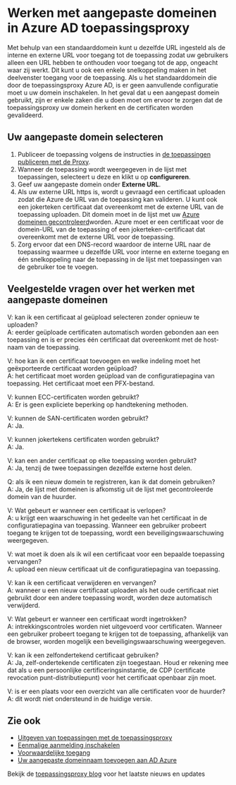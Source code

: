 <properties
    pageTitle="Werken met aangepaste domeinen in Azure AD toepassingsproxy | Microsoft Azure"
    description="Omvat werken hoe met aangepaste domeinen in Azure AD toepassingsproxy."
    services="active-directory"
    documentationCenter=""
    authors="kgremban"
    manager="femila"
    editor=""/>

<tags
    ms.service="active-directory"
    ms.workload="identity"
    ms.tgt_pltfrm="na"
    ms.devlang="na"
    ms.topic="article"
    ms.date="06/22/2016"
    ms.author="kgremban"/>

# <a name="working-with-custom-domains-in-azure-ad-application-proxy"></a>Werken met aangepaste domeinen in Azure AD toepassingsproxy

Met behulp van een standaarddomein kunt u dezelfde URL ingesteld als de interne en externe URL voor toegang tot de toepassing zodat uw gebruikers alleen een URL hebben te onthouden voor toegang tot de app, ongeacht waar zij werkt. Dit kunt u ook een enkele snelkoppeling maken in het deelvenster toegang voor de toepassing. Als u het standaarddomein die door de toepassingsproxy Azure AD, is er geen aanvullende configuratie moet u uw domein inschakelen. In het geval dat u een aangepast domein gebruikt, zijn er enkele zaken die u doen moet om ervoor te zorgen dat de toepassingsproxy uw domein herkent en de certificaten worden gevalideerd.

## <a name="selecting-your-custom-domain"></a>Uw aangepaste domein selecteren

1. Publiceer de toepassing volgens de instructies in [de toepassingen publiceren met de Proxy](active-directory-application-proxy-publish.md).
2. Wanneer de toepassing wordt weergegeven in de lijst met toepassingen, selecteert u deze en klikt u op **configureren**.
3. Geef uw aangepaste domein onder **Externe URL**.
4. Als uw externe URL https is, wordt u gevraagd een certificaat uploaden zodat die Azure de URL van de toepassing kan valideren. U kunt ook een jokerteken certificaat dat overeenkomt met de externe URL van de toepassing uploaden. Dit domein moet in de lijst met uw [Azure domeinen gecontroleerd](https://msdn.microsoft.com/library/azure/jj151788.aspx)worden. Azure moet er een certificaat voor de domein-URL van de toepassing of een jokerteken-certificaat dat overeenkomt met de externe URL voor de toepassing.
5. Zorg ervoor dat een DNS-record waardoor de interne URL naar de toepassing waarmee u dezelfde URL voor interne en externe toegang en één snelkoppeling naar de toepassing in de lijst met toepassingen van de gebruiker toe te voegen.

## <a name="frequently-asked-questions-about-working-with-custom-domains"></a>Veelgestelde vragen over het werken met aangepaste domeinen

V: kan ik een certificaat al geüpload selecteren zonder opnieuw te uploaden?  
A: eerder geüploade certificaten automatisch worden gebonden aan een toepassing en is er precies één certificaat dat overeenkomt met de host-naam van de toepassing.  

V: hoe kan ik een certificaat toevoegen en welke indeling moet het geëxporteerde certificaat worden geüpload?  
A: het certificaat moet worden geüpload van de configuratiepagina van toepassing. Het certificaat moet een PFX-bestand.  

V: kunnen ECC-certificaten worden gebruikt?  
A: Er is geen expliciete beperking op handtekening methoden.  

V: kunnen de SAN-certificaten worden gebruikt?  
A: Ja.  

V: kunnen jokertekens certificaten worden gebruikt?  
A: Ja.  

V: kan een ander certificaat op elke toepassing worden gebruikt?  
A: Ja, tenzij de twee toepassingen dezelfde externe host delen.  

Q: als ik een nieuw domein te registreren, kan ik dat domein gebruiken?  
A: Ja, de lijst met domeinen is afkomstig uit de lijst met gecontroleerde domein van de huurder.  

V: Wat gebeurt er wanneer een certificaat is verlopen?  
A: u krijgt een waarschuwing in het gedeelte van het certificaat in de configuratiepagina van toepassing. Wanneer een gebruiker probeert toegang te krijgen tot de toepassing, wordt een beveiligingswaarschuwing weergegeven.  

V: wat moet ik doen als ik wil een certificaat voor een bepaalde toepassing vervangen?  
A: upload een nieuw certificaat uit de configuratiepagina van toepassing.  

V: kan ik een certificaat verwijderen en vervangen?  
A: wanneer u een nieuw certificaat uploaden als het oude certificaat niet gebruikt door een andere toepassing wordt, worden deze automatisch verwijderd.  

V: Wat gebeurt er wanneer een certificaat wordt ingetrokken?  
A: intrekkingscontroles worden niet uitgevoerd voor certificaten. Wanneer een gebruiker probeert toegang te krijgen tot de toepassing, afhankelijk van de browser, worden mogelijk een beveiligingswaarschuwing weergegeven.  

V: kan ik een zelfondertekend certificaat gebruiken?  
A: Ja, zelf-ondertekende certificaten zijn toegestaan. Houd er rekening mee dat als u een persoonlijke certificeringsinstantie, de CDP (certificate revocation punt-distributiepunt) voor het certificaat openbaar zijn moet.  

V: is er een plaats voor een overzicht van alle certificaten voor de huurder?  
A: dit wordt niet ondersteund in de huidige versie.  


## <a name="see-also"></a>Zie ook

- [Uitgeven van toepassingen met de toepassingsproxy](active-directory-application-proxy-publish.md)
- [Eenmalige aanmelding inschakelen](active-directory-application-proxy-sso-using-kcd.md)
- [Voorwaardelijke toegang](active-directory-application-proxy-conditional-access.md)
- [Uw aangepaste domeinnaam toevoegen aan AD Azure](active-directory-add-domain.md)

Bekijk de [toepassingsproxy blog](http://blogs.technet.com/b/applicationproxyblog/) voor het laatste nieuws en updates
